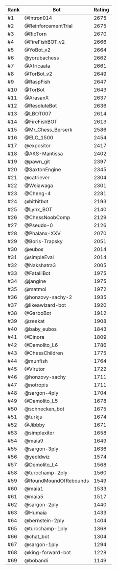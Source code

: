 Rank|Bot|Rating
---|---|---
#1|@Intron014|2675
#2|@ReinforcementTrial|2675
#3|@RipTorn|2670
#4|@FireFishBOT_v2|2666
#5|@YoBot_v2|2664
#6|@yorubachess|2662
#7|@Africaata|2661
#8|@TorBot_v2|2649
#9|@RaspFish|2647
#10|@TorBot|2643
#11|@ArasanX|2637
#12|@ResoluteBot|2636
#13|@LBOT007|2614
#14|@FireFishBOT|2613
#15|@Mr_Chess_Berserk|2586
#16|@ELO_1500|2454
#17|@expositor|2417
#18|@AKS-Mantissa|2402
#19|@pawn_git|2397
#20|@SaxtonEngine|2345
#21|@catriever|2304
#22|@Weiawaga|2301
#23|@Cheng-4|2281
#24|@bitbitbot|2193
#25|@Lynx_BOT|2140
#26|@ChessNoobComp|2129
#27|@Pseudo-0|2126
#28|@Phalanx-XXV|2070
#29|@Boris-Trapsky|2051
#30|@eubos|2014
#31|@simpleEval|2014
#32|@Nakshatra3|2005
#33|@FataliiBot|1975
#34|@jangine|1975
#35|@matmoi|1972
#36|@honzovy-sachy-2|1935
#37|@likeawizard-bot|1920
#38|@GarboBot|1912
#39|@zeekat|1908
#40|@baby_eubos|1843
#41|@Dinora|1809
#42|@Demolito_L6|1786
#43|@ChessChildren|1775
#44|@munfish|1764
#45|@Virutor|1722
#46|@honzovy-sachy|1711
#47|@notropis|1711
#48|@sargon-4ply|1704
#49|@Demolito_L5|1678
#50|@schnecken_bot|1675
#51|@turkjs|1674
#52|@Jibbby|1671
#53|@simplexitor|1658
#54|@maia9|1649
#55|@sargon-3ply|1636
#56|@yeoldwiz|1574
#57|@Demolito_L4|1568
#58|@turochamp-2ply|1560
#59|@RoundMoundOfRebounds|1549
#60|@maia1|1533
#61|@maia5|1517
#62|@sargon-2ply|1440
#63|@Humaia|1433
#64|@bernstein-2ply|1404
#65|@turochamp-1ply|1368
#66|@chat_bot|1304
#67|@sargon-1ply|1294
#68|@king-forward-bot|1228
#69|@bobandi|1149
